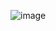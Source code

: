 ![image](https://github.com/Snasset/Skin-Cancer-Detection-App/assets/145303291/c8840fb0-01f1-456d-a7b1-0ae5717c525e)

